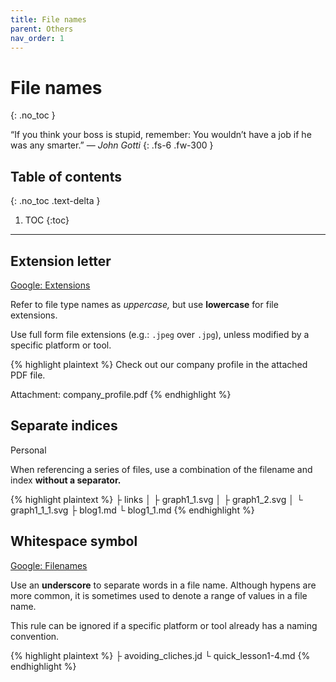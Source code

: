 ```yaml
---
title: File names
parent: Others
nav_order: 1
---
```


# File names
{: .no_toc }

&#8220;If you think your boss is stupid, remember: You wouldn&#8217;t have a job
if he was any smarter.&#8221; &mdash; *John Gotti*
{: .fs-6 .fw-300 }

## Table of contents
{: .no_toc .text-delta }

1. TOC
{:toc}

---

## Extension letter

<a
  class="label label-google"
  href="https://developers.google.com/style/filenames/#file-type-names">
  Google: Extensions
</a>

Refer to file type names as *uppercase,* but use **lowercase** for file
extensions.

Use full form file extensions (e.g.: `.jpeg` over `.jpg`), unless modified by a
specific platform or tool.

{% highlight plaintext %}
Check out our company profile in the attached PDF file.

Attachment: company_profile.pdf
{% endhighlight %}

## Separate indices

<label class="label label-personal">Personal</label>

When referencing a series of files, use a combination of the filename and index
**without a separator.**

{% highlight plaintext %}
├ links
│ ├ graph1_1.svg
│ ├ graph1_2.svg
│ └ graph1_1_1.svg
├ blog1.md
└ blog1_1.md
{% endhighlight %}

## Whitespace symbol

<a
  class="label label-google"
  href="https://developers.google.com/style/filenames/#exceptions-for-consistency">
  Google: Filenames
</a>

Use an **underscore** to separate words in a file name. Although hypens are more
common, it is sometimes used to denote a range of values in a file name.

This rule can be ignored if a specific platform or tool already has a naming
convention.

{% highlight plaintext %}
├ avoiding_cliches.jd
└ quick_lesson1-4.md
{% endhighlight %}
